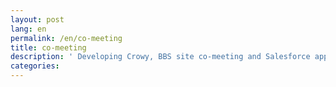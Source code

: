 ```yaml
---
layout: post
lang: en
permalink: /en/co-meeting
title: co-meeting
description: ' Developing Crowy, BBS site co-meeting and Salesforce apps. Staff can choose how they work, timezone and day of the week. '
categories: 
---
```


